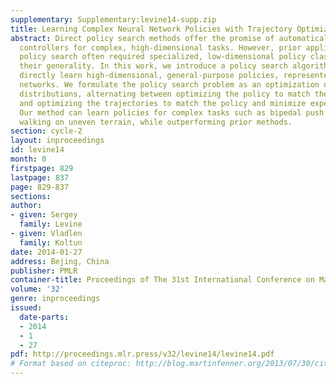 ```yaml
---
supplementary: Supplementary:levine14-supp.zip
title: Learning Complex Neural Network Policies with Trajectory Optimization
abstract: Direct policy search methods offer the promise of automatically learning
  controllers for complex, high-dimensional tasks. However, prior applications of
  policy search often required specialized, low-dimensional policy classes, limiting
  their generality. In this work, we introduce a policy search algorithm that can
  directly learn high-dimensional, general-purpose policies, represented by neural
  networks. We formulate the policy search problem as an optimization over trajectory
  distributions, alternating between optimizing the policy to match the trajectories,
  and optimizing the trajectories to match the policy and minimize expected cost.
  Our method can learn policies for complex tasks such as bipedal push recovery and
  walking on uneven terrain, while outperforming prior methods.
section: cycle-2
layout: inproceedings
id: levine14
month: 0
firstpage: 829
lastpage: 837
page: 829-837
sections: 
author:
- given: Sergey
  family: Levine
- given: Vladlen
  family: Koltun
date: 2014-01-27
address: Bejing, China
publisher: PMLR
container-title: Proceedings of The 31st International Conference on Machine Learning
volume: '32'
genre: inproceedings
issued:
  date-parts:
  - 2014
  - 1
  - 27
pdf: http://proceedings.mlr.press/v32/levine14/levine14.pdf
# Format based on citeproc: http://blog.martinfenner.org/2013/07/30/citeproc-yaml-for-bibliographies/
---
```

